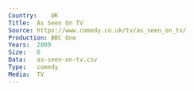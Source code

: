```yaml
---
Country:	UK
Title:	As Seen On TV
Source:	https://www.comedy.co.uk/tv/as_seen_on_tv/
Production:	BBC One
Years:	2009
Size:	6
Data:	as-seen-on-tv.csv
Type:	comedy
Media:	TV
---
```

